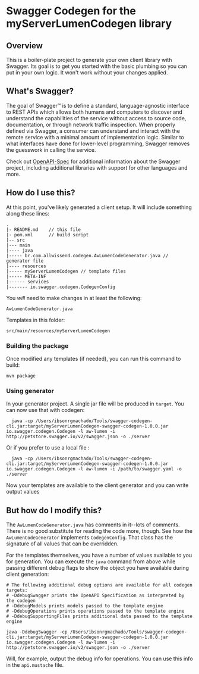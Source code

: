 # Swagger Codegen for the myServerLumenCodegen library

## Overview
This is a boiler-plate project to generate your own client library with Swagger.  Its goal is
to get you started with the basic plumbing so you can put in your own logic.  It won't work without
your changes applied.

## What's Swagger?
The goal of Swagger™ is to define a standard, language-agnostic interface to REST APIs which allows both humans and computers to discover and understand the capabilities of the service without access to source code, documentation, or through network traffic inspection. When properly defined via Swagger, a consumer can understand and interact with the remote service with a minimal amount of implementation logic. Similar to what interfaces have done for lower-level programming, Swagger removes the guesswork in calling the service.


Check out [OpenAPI-Spec](https://github.com/OAI/OpenAPI-Specification) for additional information about the Swagger project, including additional libraries with support for other languages and more.

## How do I use this?
At this point, you've likely generated a client setup.  It will include something along these lines:

```
.
|- README.md    // this file
|- pom.xml      // build script
|-- src
|--- main
|---- java
|----- br.com.allwissend.codegen.AwLumenCodeGenerator.java // generator file
|---- resources
|----- myServerLumenCodegen // template files
|----- META-INF
|------ services
|------- io.swagger.codegen.CodegenConfig
```

You _will_ need to make changes in at least the following:

`AwLumenCodeGenerator.java`

Templates in this folder:

`src/main/resources/myServerLumenCodegen`

### Building the package
Once modified any templates (if needed), you can run this command to build:

```
mvn package
```

### Using generator
In your generator project.  A single jar file will be produced in `target`.  You can now use that with codegen:

```
  java -cp /Users/ibsonrgmachado/Tools/swagger-codegen-cli.jar:target/myServerLumenCodegen-swagger-codegen-1.0.0.jar io.swagger.codegen.Codegen -l aw-lumen -i http://petstore.swagger.io/v2/swagger.json -o ./server
```

Or if you prefer to use a local file :
```
  java -cp /Users/ibsonrgmachado/Tools/swagger-codegen-cli.jar:target/myServerLumenCodegen-swagger-codegen-1.0.0.jar io.swagger.codegen.Codegen -l aw-lumen -i /path/to/swagger.yaml -o ./server
```


Now your templates are available to the client generator and you can write output values


## But how do I modify this?
The `AwLumenCodeGenerator.java` has comments in it--lots of comments.  There is no good substitute
for reading the code more, though.  See how the `AwLumenCodeGenerator` implements `CodegenConfig`.
That class has the signature of all values that can be overridden.

For the templates themselves, you have a number of values available to you for generation.
You can execute the `java` command from above while passing different debug flags to show
the object you have available during client generation:

```
# The following additional debug options are available for all codegen targets:
# -DdebugSwagger prints the OpenAPI Specification as interpreted by the codegen
# -DdebugModels prints models passed to the template engine
# -DdebugOperations prints operations passed to the template engine
# -DdebugSupportingFiles prints additional data passed to the template engine

java -DdebugSwagger -cp /Users/ibsonrgmachado/Tools/swagger-codegen-cli.jar:target/myServerLumenCodegen-swagger-codegen-1.0.0.jar io.swagger.codegen.Codegen -l aw-lumen -i http://petstore.swagger.io/v2/swagger.json -o ./server 
```

Will, for example, output the debug info for operations.  You can use this info
in the `api.mustache` file.
